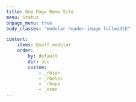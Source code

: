 ```yaml
---
title: One Page Demo Site
menu: Status
onpage_menu: true
body_classes: "modular header-image fullwidth"

content:
    items: @self.modular
    order:
        by: default
        dir: asc
        custom:
            - _rbian
            - _rbelec
            - _rbups
            - _osmc
---
```

